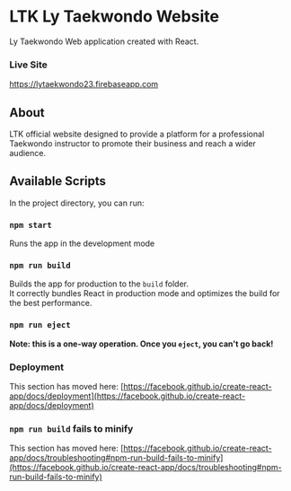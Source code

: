 # LTK Ly Taekwondo Website

Ly Taekwondo Web application created with React.

### Live Site
https://lytaekwondo23.firebaseapp.com
## About

LTK official website designed to provide a platform for a professional Taekwondo instructor to promote their business and reach a wider audience.

## Available Scripts

In the project directory, you can run:

### `npm start`

Runs the app in the development mode

### `npm run build`

Builds the app for production to the `build` folder.\
It correctly bundles React in production mode and optimizes the build for the best performance.

### `npm run eject`

**Note: this is a one-way operation. Once you `eject`, you can't go back!**

### Deployment

This section has moved here: [https://facebook.github.io/create-react-app/docs/deployment](https://facebook.github.io/create-react-app/docs/deployment)

### `npm run build` fails to minify

This section has moved here: [https://facebook.github.io/create-react-app/docs/troubleshooting#npm-run-build-fails-to-minify](https://facebook.github.io/create-react-app/docs/troubleshooting#npm-run-build-fails-to-minify)